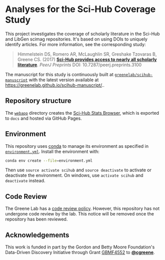 # Analyses for the Sci-Hub Coverage Study

This project investigates the coverage of scholarly literature in the Sci-Hub and LibGen scimag repositories.
It's based on using DOIs to uniquely identify articles.
For more information, see the corresponding study:

> Himmelstein DS, Romero AR, McLaughlin SR, Greshake Tzovaras B, Greene CS. (2017) [**Sci-Hub provides access to nearly all scholarly literature**](https://doi.org/b9s5). _PeerJ Preprints_ DOI: 10.7287/peerj.preprints.3100

The manuscript for this study is continuously built at [`greenelab/scihub-manuscript`](https://github.com/greenelab/scihub-manuscript) with the latest version available at https://greenelab.github.io/scihub-manuscript/..

## Repository structure

The [`webapp`](webapp) directory creates the [Sci-Hub Stats Browser](https://greenelab.github.io/scihub/#/), which is exported to `docs` and hosted via GitHub Pages.

## Environment

This repository uses [conda](http://conda.pydata.org/docs/) to manage its environment as specified in [`environment.yml`](environment.yml).
Install the environment with:

```sh
conda env create --file=environment.yml
```

Then use `source activate scihub` and `source deactivate` to activate or deactivate the environment. On windows, use `activate scihub` and `deactivate` instead.

## Code Review

The Greene Lab has a [code review policy](http://greenelab-onboarding.readthedocs.io/en/latest/coding_and_software.html).
However, this repository has not undergone code review by the lab.
This notice will be removed once the repository has been reviewed.

## Acknowledgements

This work is funded in part by the Gordon and Betty Moore Foundation's Data-Driven Discovery Initiative through Grant [GBMF4552](https://www.moore.org/grant-detail?grantId=GBMF4552) to [**@cgreene**](https://github.com/cgreene "Casey Greene on GitHub").
